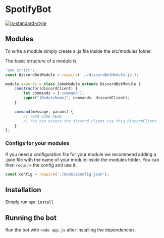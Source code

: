 # SpotifyBot
[![js-standard-style](https://cdn.rawgit.com/feross/standard/master/badge.svg)](http://standardjs.com)

## Modules
To write a module simply create a .js file inside the src/modules folder.

The basic structure of a module is
```javascript
'use strict';
const DiscordBotModule = require('../discordBotModule.js');

module.exports = class JokeModule extends DiscordBotModule {
    constructor(discordClient) {
        let commands = ['command'];
        super("[ModuleName]", commands, discordClient);
    }

    command(message, params) {
        // YOUR CODE HERE
        // You can access the discord client via this.discordClient
    }
};
```

### Configs for your modules
If you need a configuration file for your module we recommend
adding a .json file with the name of your module inside the modules folder.
You can then `require` the config and use it.

```javascript
const config = require('./moduleConfig.json');
```

## Installation
Simply run `npm install`

## Running the bot
Run the bot with `node app.js` after installing the dependencies.